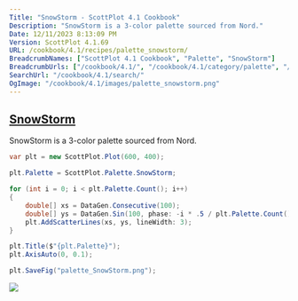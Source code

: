 ```yaml
---
Title: "SnowStorm - ScottPlot 4.1 Cookbook"
Description: "SnowStorm is a 3-color palette sourced from Nord."
Date: 12/11/2023 8:13:09 PM
Version: ScottPlot 4.1.69
URL: /cookbook/4.1/recipes/palette_snowstorm/
BreadcrumbNames: ["ScottPlot 4.1 Cookbook", "Palette", "SnowStorm"]
BreadcrumbUrls: ["/cookbook/4.1/", "/cookbook/4.1/category/palette", "/cookbook/4.1/recipes/palette_snowstorm/"]
SearchUrl: "/cookbook/4.1/search/"
OgImage: "/cookbook/4.1/images/palette_snowstorm.png"
---
```


<h2><a id='snowstorm' href='/cookbook/4.1/recipes/palette_snowstorm/'>SnowStorm</a></h2>

SnowStorm is a 3-color palette sourced from Nord.

```cs
var plt = new ScottPlot.Plot(600, 400);

plt.Palette = ScottPlot.Palette.SnowStorm;

for (int i = 0; i < plt.Palette.Count(); i++)
{
    double[] xs = DataGen.Consecutive(100);
    double[] ys = DataGen.Sin(100, phase: -i * .5 / plt.Palette.Count());
    plt.AddScatterLines(xs, ys, lineWidth: 3);
}

plt.Title($"{plt.Palette}");
plt.AxisAuto(0, 0.1);

plt.SaveFig("palette_SnowStorm.png");
```

<img src='../../images/palette_snowstorm.png' class='d-block mx-auto my-5' />


